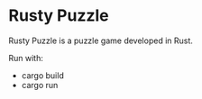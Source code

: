 # Rusty Puzzle

Rusty Puzzle is a puzzle game developed in Rust.

Run with:
  * cargo build
  * cargo run
